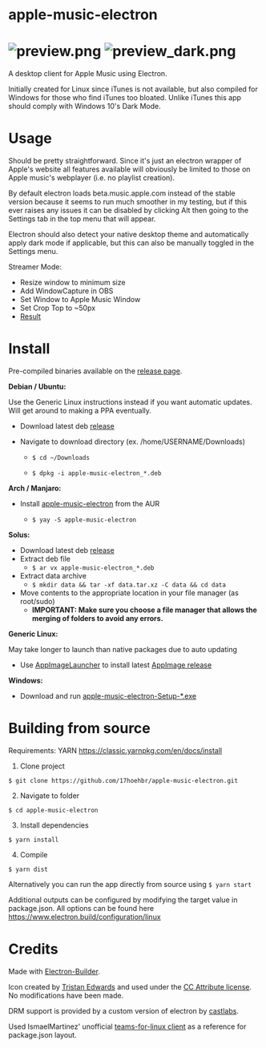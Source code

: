 # apple-music-electron
![preview.png](https://raw.githubusercontent.com/17hoehbr/apple-music-electron/master/preview.png)
![preview_dark.png](https://raw.githubusercontent.com/17hoehbr/apple-music-electron/master/preview_dark.png)
=======
A desktop client for Apple Music using Electron.

Initially created for Linux since iTunes is not available, but also compiled for Windows for those who find iTunes too bloated. Unlike iTunes this app should comply with Windows 10's Dark Mode.

# Usage

Should be pretty straightforward. Since it's just an electron wrapper of Apple's website all features available will obviously be limited to those on Apple music's webplayer (i.e. no playlist creation).

By default electron loads beta.music.apple.com instead of the stable version because it seems to run much smoother in my testing, but if this ever raises any issues it can be disabled by clicking Alt then going to the Settings tab in the top menu that will appear.

Electron should also detect your native desktop theme and automatically apply dark mode if applicable, but this can also be manually toggled in the Settings menu.

Streamer Mode:
 * Resize window to minimum size
 * Add WindowCapture in OBS
 * Set Window to Apple Music Window
 * Set Crop Top to ~50px
 * [Result](https://raw.githubusercontent.com/17hoehbr/apple-music-electron/master/stream_preview.png)

# Install

Pre-compiled binaries available on the [release page](https://github.com/17hoehbr/apple-music-electron/releases).

**Debian / Ubuntu:**

Use the Generic Linux instructions instead if you want automatic updates. Will get around to making a PPA eventually.

  * Download latest deb [release](https://github.com/17hoehbr/apple-music-electron/releases)
  
  * Navigate to download directory (ex. /home/USERNAME/Downloads)
  
    * ```$ cd ~/Downloads```
  
    * ```$ dpkg -i apple-music-electron_*.deb```
  
  
**Arch / Manjaro:**
  
  * Install [apple-music-electron](https://aur.archlinux.org/packages/apple-music-electron/) from the AUR

    * ```$ yay -S apple-music-electron```
    
**Solus:**

  * Download latest deb [release](https://github.com/17hoehbr/apple-music-electron/releases)
  * Extract deb file
    * ```$ ar vx apple-music-electron_*.deb```
  * Extract data archive
    * ```$ mkdir data && tar -xf data.tar.xz -C data && cd data```
  * Move contents to the appropriate location in your file manager (as root/sudo)
    * **IMPORTANT: Make sure you choose a file manager that allows the merging of folders to avoid any errors.**

**Generic Linux:**

May take longer to launch than native packages due to auto updating

  * Use [AppImageLauncher](https://github.com/TheAssassin/AppImageLauncher) to install latest [AppImage release](https://github.com/17hoehbr/apple-music-electron/releases)
  
**Windows:**

  * Download and run [apple-music-electron-Setup-*.exe](https://github.com/17hoehbr/apple-music-electron/releases)
  
  
# Building from source
Requirements: YARN https://classic.yarnpkg.com/en/docs/install

1. Clone project

```$ git clone https://github.com/17hoehbr/apple-music-electron.git```

2. Navigate to folder 

```$ cd apple-music-electron```

3. Install dependencies

```$ yarn install```

4. Compile

```$ yarn dist```

Alternatively you can run the app directly from source using
```$ yarn start```

Additional outputs can be configured by modifying the target value in package.json. All options can be found here https://www.electron.build/configuration/linux

# Credits

Made with [Electron-Builder](https://www.electron.build/).

Icon created by [Tristan Edwards](https://dribbble.com/tristanedwards) and used under the [CC Attribute license](https://creativecommons.org/licenses/by/3.0/). No modifications have been made.

DRM support is provided by a custom version of electron by [castlabs](https://github.com/castlabs/electron-releases/).

Used IsmaelMartinez' unofficial [teams-for-linux client](https://github.com/IsmaelMartinez/teams-for-linux) as a reference for package.json layout.
